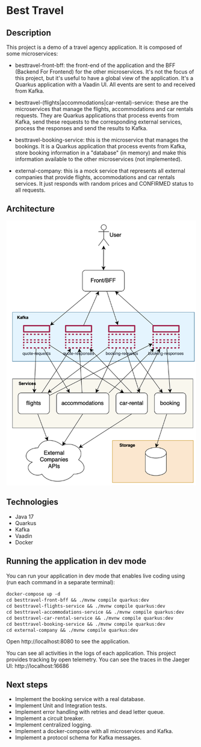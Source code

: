 # Best Travel

## Description

This project is a demo of a travel agency application. It is composed of some microservices:

- besttravel-front-bff: the front-end of the application and the BFF (Backend For Frontend) for the other microservices.
  It's not the focus of this project, but it's useful to have a global view of the application. It's a Quarkus
  application with a Vaadin UI. All events are sent to and received from Kafka.

- besttravel-(flights|accommodations|car-rental)-service: these are the microservices that manage the flights,
  accommodations and car rentals requests. They are Quarkus applications that process events from Kafka, send these
  requests to the corresponding external services, process the responses and send the results to Kafka.

- besttravel-booking-service: this is the microservice that manages the bookings. It is a Quarkus application that
  process events from Kafka, store booking information in a "database" (in memory) and make this information available
  to the other microservices (not implemented).

- external-company: this is a mock service that represents all external companies that provide flights, accommodations
  and car rentals services. It just responds with random prices and CONFIRMED status to all requests.

## Architecture

![Architecture](docs/architecture.png)

## Technologies

- Java 17
- Quarkus
- Kafka
- Vaadin
- Docker

## Running the application in dev mode

You can run your application in dev mode that enables live coding using (run each command in a separate terminal):

```shell script
docker-compose up -d
cd besttravel-front-bff && ./mvnw compile quarkus:dev
cd besttravel-flights-service && ./mvnw compile quarkus:dev
cd besttravel-accommodations-service && ./mvnw compile quarkus:dev
cd besttravel-car-rental-service && ./mvnw compile quarkus:dev
cd besttravel-booking-service && ./mvnw compile quarkus:dev
cd external-company && ./mvnw compile quarkus:dev
```

Open http://localhost:8080 to see the application.

You can see all activities in the logs of each application. This project provides tracking by open telemetry. You can
see the traces in the Jaeger UI: http://localhost:16686

## Next steps

- Implement the booking service with a real database.
- Implement Unit and Integration tests.
- Implement error handling with retries and dead letter queue.
- Implement a circuit breaker.
- Implement centralized logging.
- Implement a docker-compose with all microservices and Kafka.
- Implement a protocol schema for Kafka messages.